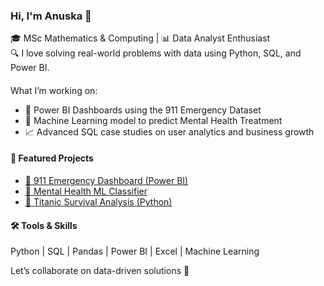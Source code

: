 ### Hi, I'm Anuska 👋
🎓 MSc Mathematics & Computing | 📊 Data Analyst Enthusiast  
🔍 I love solving real-world problems with data using Python, SQL, and Power BI.

#### 
 What I’m working on:
- 🧾 Power BI Dashboards using the 911 Emergency Dataset  
- 🤖 Machine Learning model to predict Mental Health Treatment  
- 📈 Advanced SQL case studies on user analytics and business growth  

#### 📌 Featured Projects
- [🚨 911 Emergency Dashboard (Power BI)](https://github.com/Anuska-06/911-PowerBI)
- [🧠 Mental Health ML Classifier](https://github.com/Anuska-06/Mental-Health-ML)
- [🚢 Titanic Survival Analysis (Python)](https://github.com/Anuska-06/Titanic-Project)

#### 🛠 Tools & Skills
Python | SQL | Pandas | Power BI | Excel | Machine Learning

Let’s collaborate on data-driven solutions 🚀
